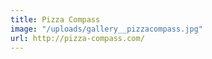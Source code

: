 ```yaml
---
title: Pizza Compass
image: "/uploads/gallery__pizzacompass.jpg"
url: http://pizza-compass.com/
---
```

